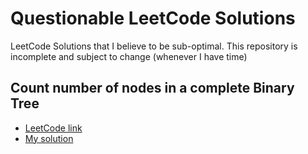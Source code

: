 # Questionable LeetCode Solutions
LeetCode Solutions that I believe to be sub-optimal. This repository is incomplete and subject to change (whenever I have time)

## Count number of nodes in a complete Binary Tree
- [LeetCode link](https://leetcode.com/problems/count-complete-tree-nodes/)
- [My solution](https://github.com/mingfengwan/questionable-leetcode-solutions/blob/main/count-complete-tree-nodes.py)
